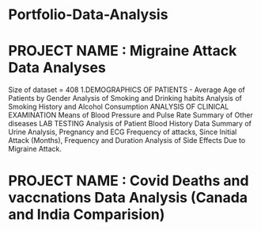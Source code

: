 # Portfolio-Data-Analysis

PROJECT NAME : Migraine Attack Data Analyses 
============================================
Size of dataset = 408 
1.DEMOGRAPHICS OF PATIENTS - Average Age of Patients by Gender Analysis of Smoking and Drinking habits Analysis of Smoking History and Alcohol Consumption
ANALYSIS OF CLINICAL EXAMINATION Means of Blood Pressure and Pulse Rate Summary of Other diseases
LAB TESTING Analysis of Patient Blood History Data Summary of Urine Analysis, Pregnancy and ECG
Frequency of attacks, Since Initial Attack (Months), Frequency and Duration Analysis of Side Effects Due to Migraine Attack.

PROJECT NAME : Covid Deaths and vaccnations Data Analysis (Canada and India Comparision)
========================================================================================

